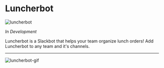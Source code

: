 # Luncherbot
![luncherbot](http://i.imgur.com/7eIWMmz.png)

*In Development*

Luncherbot is a Slackbot that helps your team organize lunch orders! Add Luncherbot to any team and it's channels. 

---

![luncherbot-gif](http://i.imgur.com/1wLiYE2.gif)

